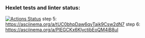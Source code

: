 ### Hexlet tests and linter status:
[![Actions Status](https://github.com/LucyMiMi/fullstack-javascript-project-44/workflows/hexlet-check/badge.svg)](https://github.com/LucyMiMi/fullstack-javascript-project-44/actions)
step 5: https://asciinema.org/a/tUC0bhpDaw6qyTajk9Csw2dN7
step 6: https://asciinema.org/a/PlEGCKx6KlyctibEoQM4iB8ul